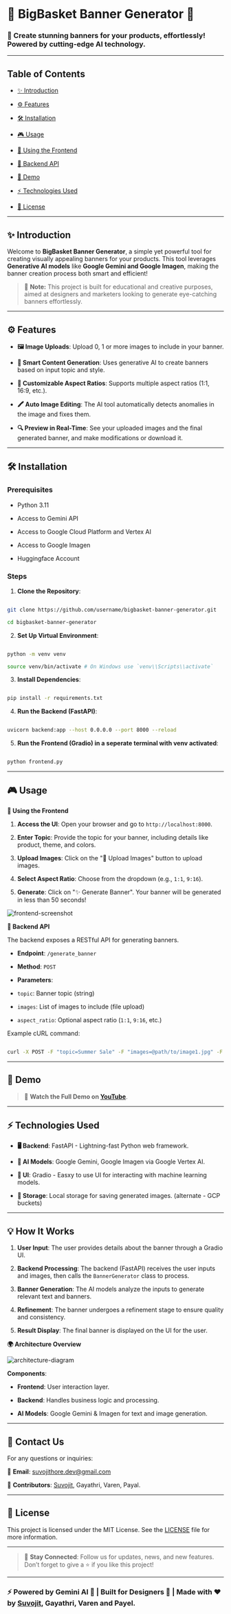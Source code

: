 
#  🌟 BigBasket Banner Generator 🌟

  

###  **🚀 Create stunning banners for your products, effortlessly! Powered by cutting-edge AI technology.**

  

---

  

##  Table of Contents

-  [✨ Introduction](#-introduction)

-  [⚙️ Features](#%EF%B8%8F-features)

-  [🛠️ Installation](#%EF%B8%8F-installation)

-  [🎮 Usage](#-usage)

-  [🔹 Using the Frontend](#-using-the-frontend)

-  [🔹 Backend API](#-backend-api)

-  [📸 Demo](#-demo)

-  [⚡ Technologies Used](#-technologies-used)

-  [📜 License](#-license)

  

---

  

##  ✨ Introduction

Welcome to **BigBasket Banner Generator**, a simple yet powerful tool for creating visually appealing banners for your products. This tool leverages **Generative AI models** like **Google Gemini and Google Imagen**, making the banner creation process both smart and efficient!

  

> 📌 **Note:** This project is built for educational and creative purposes, aimed at designers and marketers looking to generate eye-catching banners effortlessly.

  

---

  

##  ⚙️ Features

-  **🖼️ Image Uploads**: Upload 0, 1 or more images to include in your banner.

-  **📝 Smart Content Generation**: Uses generative AI to create banners based on input topic and style.

-  **📐 Customizable Aspect Ratios**: Supports multiple aspect ratios (1:1, 16:9, etc.).

-  **🖍️ Auto Image Editing**: The AI tool automatically detects anomalies in the image and fixes them.

-  **🔍 Preview in Real-Time**: See your uploaded images and the final generated banner, and make modifications or download it.

  

---

  

##  🛠️ Installation

  

###  Prerequisites

- Python 3.11

- Access to Gemini API

- Access to Google Cloud Platform and Vertex AI

- Access to Google Imagen

- Huggingface Account

  

###  Steps

1.  **Clone the Repository**:

```bash

git clone https://github.com/username/bigbasket-banner-generator.git

cd bigbasket-banner-generator

```

  

2.  **Set Up Virtual Environment**:

```bash

python -m venv venv

source venv/bin/activate # On Windows use `venv\\Scripts\\activate`

```

  

3.  **Install Dependencies**:

```bash

pip install -r requirements.txt

```

  

4.  **Run the Backend (FastAPI)**:

```bash

uvicorn backend:app --host 0.0.0.0 --port 8000 --reload

```

  

5.  **Run the Frontend (Gradio) in a seperate terminal with venv activated**:

```bash

python frontend.py

```

  

---

  

##  🎮 Usage

  <b>🔹 Using the Frontend</b>

1.  **Access the UI**: Open your browser and go to `http://localhost:8000`.

2.  **Enter Topic**: Provide the topic for your banner, including details like product, theme, and colors.

3.  **Upload Images**: Click on the "📸 Upload Images" button to upload images.

4.  **Select Aspect Ratio**: Choose from the dropdown (e.g., `1:1`, `9:16`).

5.  **Generate**: Click on "✨ Generate Banner". Your banner will be generated in less than 50 seconds!

  

![frontend-screenshot](https://github.com/suvz47/bigbasket_promo_generator/blob/main/images/other/frontend.png)


  



<b>🔹 Backend API</b>

The backend exposes a RESTful API for generating banners.

-  **Endpoint**: `/generate_banner`

-  **Method**: `POST`

-  **Parameters**:

-  `topic`: Banner topic (string)

-  `images`: List of images to include (file upload)

-  `aspect_ratio`: Optional aspect ratio (`1:1`, `9:16`, etc.)

Example cURL command:

```bash

curl -X POST -F "topic=Summer Sale" -F "images=@path/to/image1.jpg" -F "aspect_ratio=16:9" http://localhost:8000/generate_banner

```

  

---

  

##  📸 Demo

  

> 🎥 **Watch the Full Demo on [YouTube](https://youtu.be/FRH5ro5l8lQ)**.

  

---

  

##  ⚡ Technologies Used

-  **🖥️ Backend**: FastAPI - Lightning-fast Python web framework.

-  **🤖 AI Models**: Google Gemini, Google Imagen via Google Vertex AI.

-  **🎨 UI**: Gradio - Easxy to use UI for interacting with machine learning models.

-  **💾 Storage**: Local storage for saving generated images. (alternate - GCP buckets)

  

---

  

##  💡 How It Works

  

1.  **User Input**: The user provides details about the banner through a Gradio UI.

2.  **Backend Processing**: The backend (FastAPI) receives the user inputs and images, then calls the `BannerGenerator` class to process.

3.  **Banner Generation**: The AI models analyze the inputs to generate relevant text and banners.

4.  **Refinement**: The banner undergoes a refinement stage to ensure quality and consistency.

5.  **Result Display**: The final banner is displayed on the UI for the user.

  



<b>🌍 Architecture Overview</b>

![architecture-diagram](https://github.com/suvz47/bigbasket_promo_generator/blob/main/images/other/architecture.png)

**Components**:

-  **Frontend**: User interaction layer.

-  **Backend**: Handles business logic and processing.

-  **AI Models**: Google Gemini & Imagen for text and image generation.

  

---

  
  

##  🤝 Contact Us

For any questions or inquiries:

  

📧 **Email**: suvojithore.dev@gmail.com

  

👥 **Contributors**: [Suvojit](https://www.linkedin.com/in/suvojith/), Gayathri, Varen, Payal.

  

---

  

##  📜 License

This project is licensed under the MIT License. See the [LICENSE](LICENSE) file for more information.

  

---

  

> 🔔 **Stay Connected**: Follow us for updates, news, and new features. Don’t forget to give a ⭐ if you like this project!

  

---

  

###  ⚡ Powered by Gemini AI 🧠 | Built for Designers 🎨 | Made with ❤️ by [Suvojit](https://www.linkedin.com/in/suvojith/), Gayathri, Varen and Payel.
